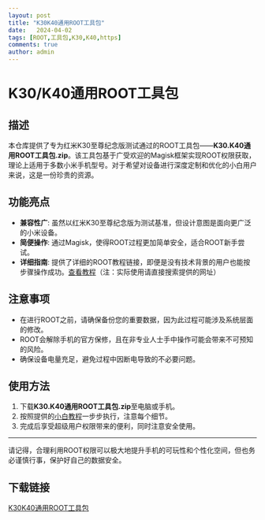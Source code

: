 ```yaml
---
layout: post
title: "K30K40通用ROOT工具包"
date:   2024-04-02
tags: [ROOT,工具包,K30,K40,https]
comments: true
author: admin
---
```

# K30/K40通用ROOT工具包

## 描述
本仓库提供了专为红米K30至尊纪念版测试通过的ROOT工具包——**K30.K40通用ROOT工具包.zip**。该工具包基于广受欢迎的Magisk框架实现ROOT权限获取，理论上适用于多数小米手机型号。对于希望对设备进行深度定制和优化的小白用户来说，这是一份珍贵的资源。

## 功能亮点
- **兼容性广**: 虽然以红米K30至尊纪念版为测试基准，但设计意图是面向更广泛的小米设备。
- **简便操作**: 通过Magisk，使得ROOT过程更加简单安全，适合ROOT新手尝试。
- **详细指南**: 提供了详细的ROOT教程链接，即便是没有技术背景的用户也能按步骤操作成功。[查看教程](https://blog.csdn.net/u011684553/article/details/112517834)（注：实际使用请直接搜索提供的网址）

## 注意事项
- 在进行ROOT之前，请确保备份您的重要数据，因为此过程可能涉及系统层面的修改。
- ROOT会解除手机的官方保修，且在非专业人士手中操作可能会带来不可预知的风险。
- 确保设备电量充足，避免过程中因断电导致的不必要问题。

## 使用方法
1. 下载**K30.K40通用ROOT工具包.zip**至电脑或手机。
2. 按照提供的[小白教程](https://blog.csdn.net/u011684553/article/details/112517834)一步步执行，注意每个细节。
3. 完成后享受超级用户权限带来的便利，同时注意安全使用。

---

请记得，合理利用ROOT权限可以极大地提升手机的可玩性和个性化空间，但也务必谨慎行事，保护好自己的数据安全。

## 下载链接

[K30K40通用ROOT工具包](https://pan.quark.cn/s/f00d752eed9c)
